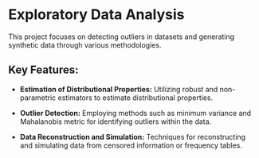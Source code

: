 # Exploratory Data Analysis

This project focuses on detecting outliers in datasets and generating synthetic data through various methodologies. 

## Key Features:

- **Estimation of Distributional Properties:** Utilizing robust and non-parametric estimators to estimate distributional properties.
  
- **Outlier Detection:** Employing methods such as minimum variance and Mahalanobis metric for identifying outliers within the data.
  
- **Data Reconstruction and Simulation:** Techniques for reconstructing and simulating data from censored information or frequency tables.
